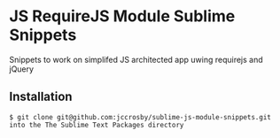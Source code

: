 # JS RequireJS Module Sublime Snippets   
Snippets to work on simplifed JS architected app uwing requirejs and jQuery

## Installation
	$ git clone git@github.com:jccrosby/sublime-js-module-snippets.git into the The Sublime Text Packages directory